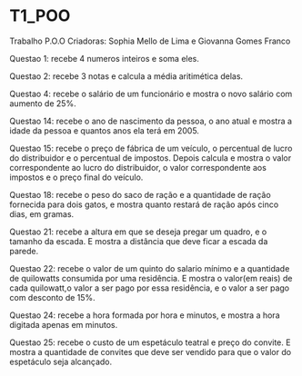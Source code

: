 # T1_POO
Trabalho P.O.O
Criadoras: Sophia Mello de Lima e Giovanna Gomes Franco

Questao 1: recebe 4 numeros inteiros e soma eles.

Questao 2: recebe 3 notas e calcula a média aritimética delas.

Questao 4: recebe o salário de um funcionário e mostra o novo salário com aumento de 25%.

Questao 14: recebe o ano de nascimento da pessoa, o ano atual e mostra a idade da pessoa e quantos anos ela terá em 2005.

Questao 15: recebe o preço de fábrica de um veículo, o percentual de lucro do distribuidor e o percentual de impostos. Depois calcula e mostra o valor correspondente ao lucro do distribuidor, o valor correspondente aos impostos e o preço final do veículo.

Questao 18: recebe o peso do saco de ração e a quantidade de ração fornecida para dois gatos, e mostra quanto restará de ração após cinco dias, em gramas.

Questao 21: recebe a altura em que se deseja pregar um quadro, e o tamanho da escada. E mostra a distância que deve ficar a escada da parede.

Questao 22: recebe o valor de um quinto do salario mínimo e a quantidade de quilowatts consumida por uma residência. E mostra o valor(em reais) de cada quilowatt,o valor a ser pago por essa residência, e o valor a ser pago com desconto de 15%.

Questao 24: recebe a hora formada por hora e minutos, e mostra a hora digitada apenas em minutos.

Questao 25: recebe o custo de um espetáculo teatral e preço do convite. E mostra a quantidade de convites que deve ser vendido para que o valor do espetáculo seja alcançado.
